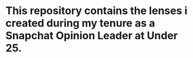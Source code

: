 # This repository contains the lenses i created during my tenure as a Snapchat Opinion Leader at Under 25.
## 
